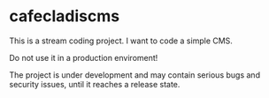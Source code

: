 # cafecladiscms

This is a stream coding project. I want to code a simple CMS.

Do not use it in a production enviroment!

The project is under development and may contain serious bugs and security issues, until it reaches a release state.
